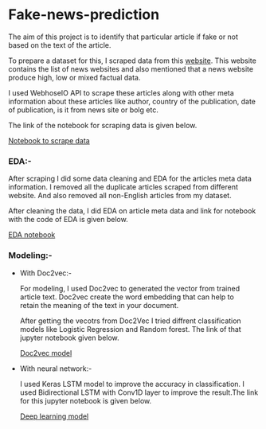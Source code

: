 # Fake-news-prediction

The aim of this project is to identify that particular article if fake or not based on the text of the article.

To prepare a dataset for this, I scraped data from this [website](https://mediabiasfactcheck.com). This website contains the list of news websites and also mentioned that a news website produce high, low or mixed factual data. 

I used WebhoseIO API to scrape these articles along with other meta information about these articles like author, country of the publication, date of publication, is it from news site or bolg etc.

The link of the notebook for scraping data is given below.

[Notebook to scrape data](https://github.com/krutika731/Fake-news-prediction/blob/master/scraping_data_using_API.ipynb)

### EDA:-
After scraping I did some data cleaning and EDA for the articles meta data information.
I removed all the duplicate articles scraped from different website. And also removed all non-English articles from my dataset.

After cleaning the data, I did EDA on article meta data and link for notebook with the code of EDA is given below.

[EDA notebook](https://github.com/krutika731/Fake-news-prediction/blob/master/fake_news_identification_EDA.ipynb)

### Modeling:-

- With Doc2vec:-

    For modeling, I used Doc2vec to generated the vector from trained article text. Doc2vec create the word embedding that can help to   
    retain the meaning of the text in your document.

    After getting the vecotrs from Doc2Vec I tried diffrent classification models like Logistic Regression and Random forest.
    The link of that jupyter notebook given below.

    [Doc2vec model](https://github.com/krutika731/Fake-news-prediction/blob/master/Doc2vec_model.ipynb)

- With neural network:-

     I used Keras LSTM model to improve the accuracy in classification. I used Bidirectional LSTM with Conv1D layer to improve the 
     result.The link for this jupyter notebook is given below.

    [Deep learning model](https://github.com/krutika731/Fake-news-prediction/blob/master/with_LSTM.ipynb)
